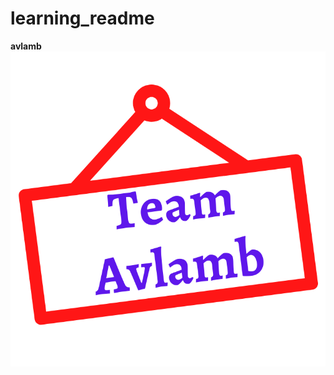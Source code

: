# learning_readme
**avlamb**
![Github Logo](https://github.com/1539sakshi/learning_readme/blob/master/V%20(5).png)

